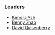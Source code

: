 ### Leaders

* [Kendra Ash](mailto:kendra.ash@owasp.org)
* [Benny Zhao](mailto:benny.zhao@owasp.org)
* [David Quisenberry](mailto:david.quisenberry@owasp.org)
